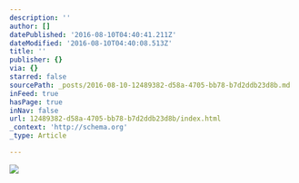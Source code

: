```yaml
---
description: ''
author: []
datePublished: '2016-08-10T04:40:41.211Z'
dateModified: '2016-08-10T04:40:08.513Z'
title: ''
publisher: {}
via: {}
starred: false
sourcePath: _posts/2016-08-10-12489382-d58a-4705-bb78-b7d2ddb23d8b.md
inFeed: true
hasPage: true
inNav: false
url: 12489382-d58a-4705-bb78-b7d2ddb23d8b/index.html
_context: 'http://schema.org'
_type: Article

---
```

![](https://the-grid-user-content.s3-us-west-2.amazonaws.com/7cbc44c4-c56f-4532-905d-204285c56b46.jpg)